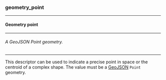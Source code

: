 ### geometry_point



------
#### Geometry point



------
###### A GeoJSON Point geometry.



------
This descriptor can be used to indicate a precise point in space or the centroid of a complex shape. The value must be a [GeoJSON](https://geojson.org) `Point` geometry.